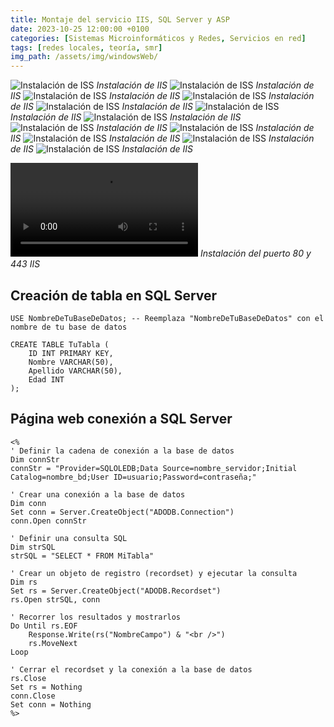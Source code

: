 ```yaml
---
title: Montaje del servicio IIS, SQL Server y ASP
date: 2023-10-25 12:00:00 +0100
categories: [Sistemas Microinformáticos y Redes, Servicios en red]
tags: [redes locales, teoría, smr]
img_path: /assets/img/windowsWeb/   
---
```


![Instalación de ISS](1.png)
_Instalación de IIS_
![Instalación de ISS](2.png)
_Instalación de IIS_
![Instalación de ISS](3.png)
_Instalación de IIS_
![Instalación de ISS](4.png)
_Instalación de IIS_
![Instalación de ISS](5.png)
_Instalación de IIS_
![Instalación de ISS](6.png)
_Instalación de IIS_
![Instalación de ISS](7.png)
_Instalación de IIS_
![Instalación de ISS](8.png)
_Instalación de IIS_
![Instalación de ISS](9.png)
_Instalación de IIS_
![Instalación de ISS](10.png)
_Instalación de IIS_
![Instalación de ISS](11.png)
_Instalación de IIS_
![Instalación de ISS](12.png)
_Instalación de IIS_

![Página web no segura y segura](webseguranosegura.webm)
_Instalación del puerto 80 y 443 IIS_




## Creación de tabla en SQL Server

```
USE NombreDeTuBaseDeDatos; -- Reemplaza "NombreDeTuBaseDeDatos" con el nombre de tu base de datos

CREATE TABLE TuTabla (
    ID INT PRIMARY KEY,
    Nombre VARCHAR(50),
    Apellido VARCHAR(50),
    Edad INT
);
```


## Página web conexión a SQL Server

```
<%
' Definir la cadena de conexión a la base de datos
Dim connStr
connStr = "Provider=SQLOLEDB;Data Source=nombre_servidor;Initial Catalog=nombre_bd;User ID=usuario;Password=contraseña;"

' Crear una conexión a la base de datos
Dim conn
Set conn = Server.CreateObject("ADODB.Connection")
conn.Open connStr

' Definir una consulta SQL
Dim strSQL
strSQL = "SELECT * FROM MiTabla"

' Crear un objeto de registro (recordset) y ejecutar la consulta
Dim rs
Set rs = Server.CreateObject("ADODB.Recordset")
rs.Open strSQL, conn

' Recorrer los resultados y mostrarlos
Do Until rs.EOF
    Response.Write(rs("NombreCampo") & "<br />")
    rs.MoveNext
Loop

' Cerrar el recordset y la conexión a la base de datos
rs.Close
Set rs = Nothing
conn.Close
Set conn = Nothing
%>
```
